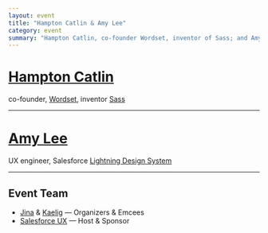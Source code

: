 ```yaml
---
layout: event
title: "Hampton Catlin & Amy Lee"
category: event
summary: "Hampton Catlin, co-founder Wordset, inventor of Sass; and Amy Lee, lead UX engineer, Salesforce"
---
```


# [Hampton Catlin](http://www.hamptoncatlin.com/)
co-founder, [Wordset](http://wordset.org), inventor 
[Sass](http://sass-lang.com)

---

# [Amy Lee](http://twitter.com/amster)
UX engineer, Salesforce 
[Lightning Design System](http://salesforce.com/design)

---

## Event Team
* [Jina](http://twitter.com/jina) & [Kaelig](http://twitter.com/kaelig) — Organizers & Emcees
* [Salesforce UX](http://twitter.com/salesforceux) — Host & Sponsor
